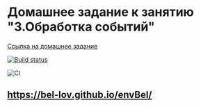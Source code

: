 # Домашнее задание к занятию "3.Обработка событий"

[Ссылка на домашнее задание](https://github.com/netology-code/ahj-homeworks/tree/video/events)

<!-- [![Build Status](https://ci.appveyor.com/api/projects/status/github/bel-lov/envBel)](https://ci.appveyor.com/api/projects/status/github/bel-lov/envBel) -->

[![Build status](https://ci.appveyor.com/api/projects/status/g6bb55s7392bpre0?svg=true)](https://ci.appveyor.com/project/bel-lov/envbel)

![CI](https://github.com/bel-lov/envBel/actions/workflows/web.yml/badge.svg)

## https://bel-lov.github.io/envBel/